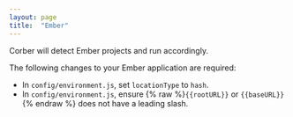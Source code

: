 ```yaml
---
layout: page
title:  "Ember"
---
```


Corber will detect Ember projects and run accordingly.

The following changes to your Ember application are required:

- In `config/environment.js`, set `locationType` to `hash`.
- In `config/environment.js`, ensure {% raw %}`{{rootURL}}` or `{{baseURL}}`{% endraw %} does not have a leading slash.
